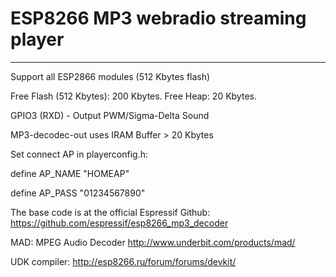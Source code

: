 # ESP8266 MP3 webradio streaming player 
---
Support all ESP2866 modules (512 Kbytes flash)

Free Flash (512 Kbytes): 200 Kbytes.
Free Heap: 20 Kbytes.

GPIO3 (RXD) - Output PWM/Sigma-Delta Sound

MP3-decodec-out uses IRAM Buffer > 20 Kbytes

Set connect AP in playerconfig.h: 

define AP_NAME "HOMEAP"

define AP_PASS "01234567890"

The base code is at the official Espressif Github: 
https://github.com/espressif/esp8266_mp3_decoder

MAD: MPEG Audio Decoder
http://www.underbit.com/products/mad/

UDK compiler: 
http://esp8266.ru/forum/forums/devkit/